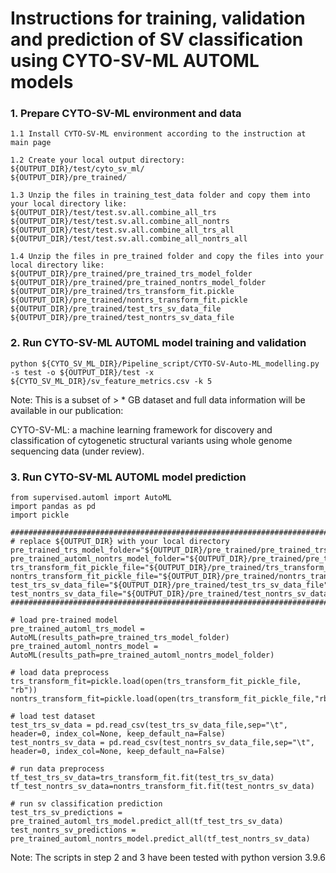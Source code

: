 # Instructions for training, validation and prediction of SV classification using CYTO-SV-ML AUTOML models

### 1. Prepare CYTO-SV-ML environment and data
```
1.1 Install CYTO-SV-ML environment according to the instruction at main page

1.2 Create your local output directory:
${OUTPUT_DIR}/test/cyto_sv_ml/
${OUTPUT_DIR}/pre_trained/

1.3 Unzip the files in training_test_data folder and copy them into your local directory like: 
${OUTPUT_DIR}/test/test.sv.all.combine_all_trs
${OUTPUT_DIR}/test/test.sv.all.combine_all_nontrs
${OUTPUT_DIR}/test/test.sv.all.combine_all_trs_all
${OUTPUT_DIR}/test/test.sv.all.combine_all_nontrs_all

1.4 Unzip the files in pre_trained folder and copy the files into your local directory like:
${OUTPUT_DIR}/pre_trained/pre_trained_trs_model_folder
${OUTPUT_DIR}/pre_trained/pre_trained_nontrs_model_folder
${OUTPUT_DIR}/pre_trained/trs_transform_fit.pickle
${OUTPUT_DIR}/pre_trained/nontrs_transform_fit.pickle
${OUTPUT_DIR}/pre_trained/test_trs_sv_data_file
${OUTPUT_DIR}/pre_trained/test_nontrs_sv_data_file
```

### 2. Run CYTO-SV-ML AUTOML model training and validation
```
python ${CYTO_SV_ML_DIR}/Pipeline_script/CYTO-SV-Auto-ML_modelling.py -s test -o ${OUTPUT_DIR}/test -x  ${CYTO_SV_ML_DIR}/sv_feature_metrics.csv -k 5 
```
Note: This is a subset of > * GB dataset and full data information will be available in our publication:

CYTO-SV-ML: a machine learning framework for discovery and classification of cytogenetic structural variants using whole genome sequencing data (under review).


### 3. Run CYTO-SV-ML AUTOML model prediction
 
```
from supervised.automl import AutoML
import pandas as pd
import pickle

#######################################################################################################################
# replace ${OUTPUT_DIR} with your local directory
pre_trained_trs_model_folder="${OUTPUT_DIR}/pre_trained/pre_trained_trs_model_folder"
pre_trained_automl_nontrs_model_folder="${OUTPUT_DIR}/pre_trained/pre_trained_nontrs_model_folder"
trs_transform_fit_pickle_file="${OUTPUT_DIR}/pre_trained/trs_transform_fit.pickle"
nontrs_transform_fit_pickle_file="${OUTPUT_DIR}/pre_trained/nontrs_transform_fit.pickle"
test_trs_sv_data_file="${OUTPUT_DIR}/pre_trained/test_trs_sv_data_file"
test_nontrs_sv_data_file="${OUTPUT_DIR}/pre_trained/test_nontrs_sv_data_file"
#######################################################################################################################

# load pre-trained model
pre_trained_automl_trs_model = AutoML(results_path=pre_trained_trs_model_folder)
pre_trained_automl_nontrs_model = AutoML(results_path=pre_trained_automl_nontrs_model_folder)

# load data preprocess
trs_transform_fit=pickle.load(open(trs_transform_fit_pickle_file, "rb"))
nontrs_transform_fit=pickle.load(open(trs_transform_fit_pickle_file,"rb"))

# load test dataset
test_trs_sv_data = pd.read_csv(test_trs_sv_data_file,sep="\t", header=0, index_col=None, keep_default_na=False)
test_nontrs_sv_data = pd.read_csv(test_nontrs_sv_data_file,sep="\t", header=0, index_col=None, keep_default_na=False)

# run data preprocess 
tf_test_trs_sv_data=trs_transform_fit.fit(test_trs_sv_data)
tf_test_nontrs_sv_data=nontrs_transform_fit.fit(test_nontrs_sv_data)

# run sv classification prediction
test_trs_sv_predictions = pre_trained_automl_trs_model.predict_all(tf_test_trs_sv_data)
test_nontrs_sv_predictions = pre_trained_automl_nontrs_model.predict_all(tf_test_nontrs_sv_data)
```
Note: The scripts in step 2 and 3 have been tested with python version 3.9.6
